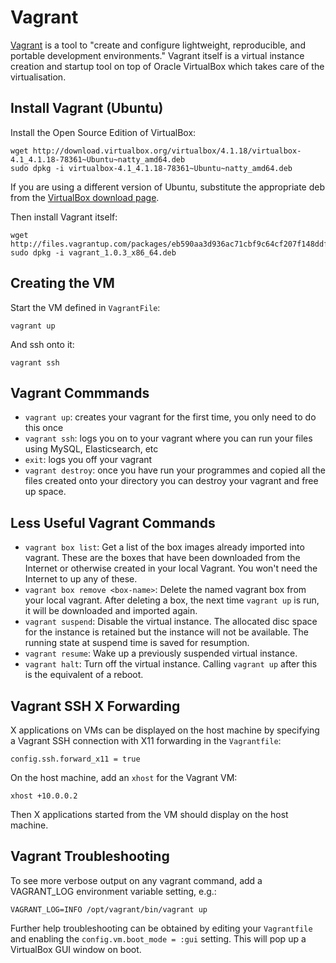 Vagrant
=======

[Vagrant][vagrant] is a tool to "create and configure lightweight, reproducible,
and portable development environments." Vagrant itself is a virtual instance
creation and startup tool on top of Oracle VirtualBox which takes care of the
virtualisation.

Install Vagrant (Ubuntu)
------------------------
Install the Open Source Edition of VirtualBox:

    wget http://download.virtualbox.org/virtualbox/4.1.18/virtualbox-4.1_4.1.18-78361~Ubuntu~natty_amd64.deb
    sudo dpkg -i virtualbox-4.1_4.1.18-78361~Ubuntu~natty_amd64.deb

If you are using a different version of Ubuntu, substitute the appropriate
deb from the [VirtualBox download page][virtualbox-download].

Then install Vagrant itself:

    wget http://files.vagrantup.com/packages/eb590aa3d936ac71cbf9c64cf207f148ddfc000a/vagrant_1.0.3_x86_64.deb
    sudo dpkg -i vagrant_1.0.3_x86_64.deb


Creating the VM
---------------
Start the VM defined in `VagrantFile`:

    vagrant up

And ssh onto it:

    vagrant ssh


Vagrant Commmands
-----------------
* `vagrant up`: creates your vagrant for the first time, you only need to do this once
* `vagrant ssh`: logs you on to your vagrant where you can run your files using MySQL, Elasticsearch, etc
* `exit`: logs you off your vagrant
* `vagrant destroy`: once you have run your programmes and copied all the files created onto your directory you can destroy your vagrant and free up space.


Less Useful Vagrant Commands
----------------------------
* `vagrant box list`: Get a list of the box images already imported into vagrant.
  These are the boxes that have been downloaded from the Internet or otherwise
  created in your local Vagrant. You won't need the Internet to up any of these.
* `vagrant box remove <box-name>`: Delete the named vagrant box from your local
  vagrant. After deleting a box, the next time `vagrant up` is run, it will be
  downloaded and imported again.
* `vagrant suspend`: Disable the virtual instance. The
  allocated disc space for the instance is retained but the instance will not be
  available. The running state at suspend time is saved for resumption.
* `vagrant resume`: Wake up a previously suspended virtual instance.
* `vagrant halt`: Turn off the virtual instance. Calling `vagrant up` after this
  is the equivalent of a reboot.


Vagrant SSH X Forwarding
------------------------
X applications on VMs can be displayed on the host machine by specifying a
Vagrant SSH connection with X11 forwarding in the `Vagrantfile`:

    config.ssh.forward_x11 = true

On the host machine, add an `xhost` for the Vagrant VM:

    xhost +10.0.0.2

Then X applications started from the VM should display on the host machine.


Vagrant Troubleshooting
-----------------------
To see more verbose output on any vagrant command, add a VAGRANT_LOG environment
variable setting, e.g.:

    VAGRANT_LOG=INFO /opt/vagrant/bin/vagrant up

Further help troubleshooting can be obtained by editing your `Vagrantfile` and
enabling the `config.vm.boot_mode = :gui` setting. This will pop up a VirtualBox
GUI window on boot.


[vagrant]: http://vagrantup.com
[virtualbox-download]: https://www.virtualbox.org/wiki/Linux_Downloads